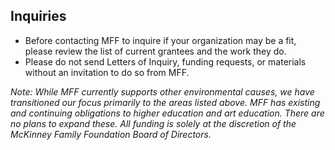 ## Inquiries

* Before contacting MFF to inquire if your organization may be a fit, please review the list of current grantees and the work they do.
* Please do not send Letters of Inquiry, funding requests, or materials without an invitation to do so from MFF.
    

*Note: While MFF currently supports other environmental causes, we have transitioned our focus primarily to the areas listed above. MFF has existing and continuing obligations to higher education and art education. There are no plans to expand these. All funding is solely at the discretion of the McKinney Family Foundation Board of Directors.*